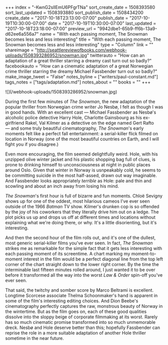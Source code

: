 +++
index = "-KwnG2sllEmU6PFgrTNa"
sort_create_date = 1508393580
sort_last_updated = 1508393880
sort_publish_date = 1508434200
create_date = "2017-10-18T23:13:00-07:00"
publish_date = "2017-10-19T10:30:00-07:00"
date = "2017-10-19T10:30:00-07:00"
last_updated = "2017-10-18T23:18:00-07:00"
preview_url = "9942dbe1-65b9-ff6b-13a9-d62ee6a556a7"
name = "With each passing moment, The Snowman becomes less and less interesting"
title = "With each passing moment, The Snowman becomes less and less interesting"
type = "Column"
link = ""
shareimage = "http://seattlereviewofbooks.com/webhook-uploads/1508393286952/snowman.jpg"
twitterauto = "How can an adaptation of a great thriller starring a dreamy cast turn out so badly?"
facebookauto = "How can a cinematic adaptation of a great Norwegian crime thriller starring the dreamy Michael Fassbender turn out so badly?"
make_image_tweet = "False"
notes_byline = ["writers/paul-constant.md"]
tags_notes = ["tags/adaptation.md"]
notes_about = ""
books = ""
+++
<p class="image">![](/webhook-uploads/1508393286952/snowman.jpg)</p>

During the first few minutes of *The Snowman*, the new adaptation of the popular thriller from Norwegian crime writer Jo Nesbø, I felt as though I was in good hands. With an excellent cast — Michael Fassbender as Nesbø's alcoholic police detective Harry Hole, Charlotte Gainsbourg as his ex-girlfriend Rakel, Val Kilmer as a detective on the edge named Gert Rafto — and some truly beautiful cinematography, *The Snowman*'s early moments felt like a perfect fall entertainment: a serial-killer flick filmed on location in Norway (one of the most beautiful countries on Earth, and I will fight you if you disagree.)

Even more encouraging, the film seemed delightfully weird. Hole, with his unzipped olive winter jacket and his plastic shopping bag full of clues, is prone to drinking himself to unconsciousness at night in public places around Oslo. Given that winter in Norway is usnpeakably cold, he seems to be committing suicide in the most half-assed, drawn out way imaginable. And Fassbender looks appropriately *terrible* as Hole: pale and thin and scowling and about an inch away from losing his mind.

*The Snowman*'s first hour is full of bizarre and fun moments. Chloë Sevigny shows up for one of the oddest, most hilarious cameos I've ever seen outside of the 1966 *Batman* TV show. Kilmer's drunken cop is so offended by the joy of his coworkers that they literally drive him out on a ledge. The plot picks us up and drops us off at different times and locations without explaining what we're doing there, or why. It's a little disorienting, but it's interesting.

And then the second hour of the film rolls out, and it's one of the dullest, most generic serial-killer films you've ever seen. In fact, *The Snowman* strikes me as remarkable for the simple fact that it gets less interesting with each passing moment of its screentime. A chart marking my moment-to-moment interest in the film would be a perfect diagonal line from the top left corner of the chart straight down to the lower right corner. By the time the interminable last fifteen minutes rolled around, I just wanted it to be over before it transformed all the way into the worst *Law & Order* spin-off you've ever seen.

That said, the twitchy and somber score by Marco Beltrami is excellent. Longtime Scorcese associate Thelma Schoonmaker's hand is apparent in some of the film's interesting editing choices. And Dion Beebe's cinematography perfectly captures the raw, monstrous beauty of Norway in the wintertime. But as the film goes on, each of these good qualities dissolve into the sloppy beige of corporate filmmaking at its worst. Rarely has so much cinematic promise transformed into so much unmemorable dreck. Nesbø and Hole deserve better than this; hopefully Fassbender can reprise the role in a more suitable adaptation of another Hole thriller sometime in the near future.